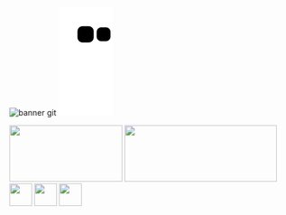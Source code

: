 ![banner git](https://github.com/Ana-Caroline-Gouvea/Ana-Caroline-Gouvea/assets/126121435/87f132c5-2edf-434e-b1c8-8e0b9351038f)
![Snake gif](https://github.com/Ana-Caroline-Gouvea/Ana-Caroline-Gouvea/blob/output/github-contribution-grid-snake.svg)

<div>
 
 <img height="100em" width="200em" src="https://github-readme-stats.vercel.app/api?username=Ana-Caroline-Gouvea&theme=midnight-purple&show_icons=true"/>
 <img height="100em" width="270em" src="https://github-readme-stats.vercel.app/api/top-langs/?username=Ana-Caroline-Gouvea&layout=compact&theme=midnight-purple"/>

</div>
 
  <div display:flex>
    <img height="40em" width="40em"
 src="https://cdn.jsdelivr.net/gh/devicons/devicon/icons/html5/html5-original.svg" />
    <img height="40em" width="40em"
 src="https://cdn.jsdelivr.net/gh/devicons/devicon/icons/css3/css3-original.svg" />       
    <img height="40em" width="40em"
 src="https://cdn.jsdelivr.net/gh/devicons/devicon/icons/javascript/javascript-original.svg" />
  </div>
          
